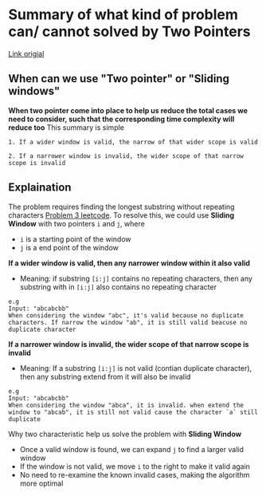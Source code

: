 # Summary of what kind of problem can/ cannot solved by Two Pointers
[Link origial](https://leetcode.com/problems/subarray-sum-equals-k/solutions/301242/general-summary-of-what-kind-of-problem-can-cannot-solved-by-two-pointers/)

## When can we use "Two pointer" or "Sliding windows"
**When two pointer come into place to help us reduce the total cases we need to consider, such that the corresponding time complexity will reduce too**
This summary is simple

`1. If a wider window is valid, the narrow of that wider scope is valid`

`2. If a narrower window is invalid, the wider scope of that narrow scope is invalid`

## Explaination

The problem requires finding the longest substring without repeating characters [Problem 3 leetcode](https://leetcode.com/problems/longest-substring-without-repeating-characters/description/). To resolve this, we could use **Sliding Window** with two pointers `i` and `j`, where
- `i` is a starting point of the window
- `j` is a end point of the window

**If a wider window is valid, then any narrower window within it also valid**
- Meaning: if substring `[i:j]` contains no repeating characters, then any substring with in `[i:j]` also contains no repeating character
```
e.g
Input: "abcabcbb"
When considering the window "abc", it's valid because no duplicate characters. If narrow the window "ab", it is still valid beacuse no duplicate character
```

**If a narrower window is invalid, the wider scope of that narrow scope is invalid**
- Meaning: If a substring `[i:j]` is not valid (contian duplicate character), then any substring extend from it will also be invalid
```
e.g
Input: "abcabcbb"
When considering the window "abca", it is invalid. when extend the window to "abcab", it is still not valid cause the character `a` still duplicate
```

Why two characteristic help us solve the problem with **Sliding Window**
- Once a valid window is found, we can expand `j` to find a larger valid window
- If the window is not valid, we move `i` to the right to make it valid again
- No need to re-examine the known invalid cases, making the algorithm more optimal
